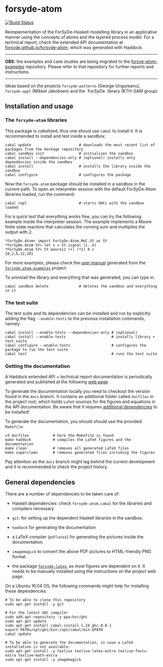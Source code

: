 forsyde-atom
============

[![Build Status](https://travis-ci.org/forsyde/forsyde-atom.svg?branch=master)](https://travis-ci.org/forsyde/forsyde-atom)

Reimplementation of the ForSyDe-Haskell modelling library in an
applicative manner using the concepts of atoms and the layered process
model. For a technical report, check the extended API documentation at
[forsyde.github.io/forsyde-atom](https://forsyde.github.io/forsyde-atom),
which was generated with Haddock.

----

**OBS:** the examples and case studies are being migrated to the 
[forsye-atom-examples](https://github.com/forsyde/forsyde-atom-examples) 
repository. Please refer to that repository for further reports and 
instructions. 

----

Ideas based on the projects `forsyde-patterns` (George Ungureanu),
`forsyde-appl` (Mikkel Jakobsen) and the `ForSyDe. library (KTH-SAM
group)


Installation and usage
----------------------

### The `forsyde-atom` libraries

This package is *cabal*ized, thus one shoud use `cabal` to install
it. It is recommended to install and test inside a sandbox:

    cabal update                      # downloads the most recent list of packages from the Hackage repository
    cabal sandbox init                # initializes the sandbox
    cabal install --dependencies-only # (optional) installs only dependencies inside the sandbox
    cabal install                     # installs the library inside the sandbox
    cabal configure                   # configures the package
	
Now the `forsyde-atom` package should be installed in a sandbox in the current path. To open an interpreter session with the default ForSyDe-Atom libraries loaded, run the command:
	
    cabal repl                        # starts GHCi with the sandbox loaded	

For a quick test that everything works fine, you can try the following example inside the interpreter session. The example implements a Moore finite state machine that calculates the running sum and multiplies the output with 2.

    *ForSyDe.Atom> import ForSyDe.Atom.MoC.SY as SY
    *ForSyDe.Atom SY> let s = SY.signal [1..4]
    *ForSyDe.Atom SY> SY.moore11 (+) (*2) 0 s
	{0,2,6,12,20}

For more examples, please check the [user manual](https://github.com/forsyde/forsyde-atom-examples/blob/master/manual.pdf) generated from the [`forsyde-atom-examples`](https://github.com/forsyde/forsyde-atom-examples) project.

To uninstall the library and everything that was generated, you can type in:

    cabal sandbox delete              # deletes the sandbox and everything in it
	
### The test suite

The test suite and its dependencies can be installed and run by
explicitly adding the flag `--enable-tests` to the previous
installation commands, namely:

    cabal install --enable-tests --dependencies-only # (optional)
    cabal install --enable-tests                     # installs library + test suite
    cabal configure --enable-tests                   # configures the package to run the test suite
    cabal test                                       # runs the test suite 
   
### Getting the documentation

A Haddock extended API + technical report documentation is
periodically generated and published at the following
[web page](https://forsyde.github.io/forsyde-atom). 

To generate the documentation locally you need to checkout the version
found in the `docs` branch. It contains an additional folder called
`docfiles` in the project root, which holds `LaTeX` sources for the
figures and equations in the API documentation. Be aware that it
requires
[additional dependencies](https://github.com/forsyde/forsyde-atom#general-dependencies)
to be installed!

To generate the documentation, you should should use the provided
`Makefile`:

    cd docfiles           # here the Makefile is found
    make haddock          # compiles the LaTeX figures and the documentation
    make clean            # removes all generated LaTeX files
	make superclean       # removes generated files including the figures
    
Pay attention as the `docs` branch might lag behind the current
development and it is recommended to check the project history.
	
General dependencies
--------------------
    
There are a number of dependencies to be taken care of:

 * Haskell dependencies: check `forsyde-atom.cabal` for the libraries
   and compilers necessary

 * `git`: for setting up the dependent Haskell libraries in the sandbox.

 * `haddock` for generating the documentation

 * a LaTeX compiler (`pdflatex`) for generating the pictures inside
   the documentation.

 * `imagemagick` to convert the above PDF pictures to HTML-friendly
   PNG format.
   
 * the package
   [`forsyde-latex`](https://github.com/forsyde/forsyde-latex), as
   most figures are dependent on it. It needs to be manually installed
   using the instructions on the project web page.
   
On a Ubuntu 16.04 OS, the following commands might help for installing these dependencies:

    # To be able to clone this repository
    sudo apt-get install -y git
    
    # For the latest GHC compiler 
    sudo add-apt-repository -y ppa:hvr/ghc
    sudo apt-get update
    sudo apt-get install cabal-install-1.24 ghc-8.0.1
    export PATH=/opt/ghc/bin:/opt/cabal/bin:$PATH
    cabal update
    
    # To be able to generate the documentation, in case a LaTeX installation is not available:
    sudo apt-get install -y texlive texlive-latex-extra texlive-fonts-extra texlive-math-extra
    sudo apt-get install -y imagemagick
    
